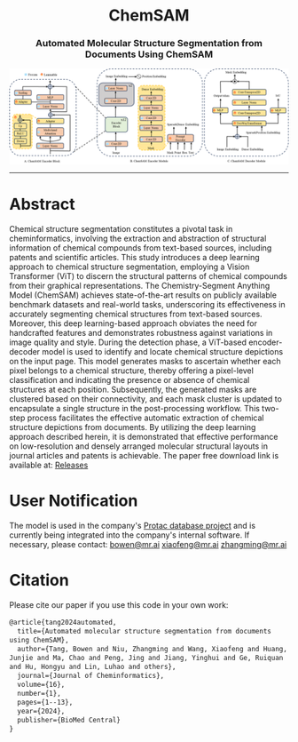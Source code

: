 <h1 align="center">
ChemSAM
</h1>

<h3 align="center">
Automated Molecular Structure Segmentation from Documents Using ChemSAM
</h3> 

<img src="image_ChemSAM.png" align="center">

---

# Abstract
Chemical structure segmentation constitutes a pivotal task in cheminformatics, involving the extraction and abstraction of structural information of chemical compounds from text-based sources, including patents and scientific articles. This study introduces a deep learning approach to chemical structure segmentation, employing a Vision Transformer (ViT) to discern the structural patterns of chemical compounds from their graphical representations. The Chemistry-Segment Anything Model (ChemSAM) achieves state-of-the-art results on publicly available benchmark datasets and real-world tasks, underscoring its effectiveness in accurately segmenting chemical structures from text-based sources. Moreover, this deep learning-based approach obviates the need for handcrafted features and demonstrates robustness against variations in image quality and style. During the detection phase, a ViT-based encoder-decoder model is used to identify and locate chemical structure depictions on the input page. This model generates masks to ascertain whether each pixel belongs to a chemical structure, thereby offering a pixel-level classification and indicating the presence or absence of chemical structures at each position. Subsequently, the generated masks are clustered based on their connectivity, and each mask cluster is updated to encapsulate a single structure in the post-processing workflow. This two-step process facilitates the effective automatic extraction of chemical structure depictions from documents. By utilizing the deep learning approach described herein, it is demonstrated that effective performance on low-resolution and densely arranged molecular structural layouts in journal articles and patents is achievable. The paper free download link is available at: [Releases](https://www.ncbi.nlm.nih.gov/pmc/articles/PMC10935819/)

# User Notification
The model is used in the company's [Protac database project](https://molblock.cn/index.html#/target) and is currently being integrated into the company's internal software. 
If necessary, please contact:
bowen@mr.ai
xiaofeng@mr.ai
zhangming@mr.ai


# Citation
Please cite our paper if you use this code in your own work:
```
@article{tang2024automated,
  title={Automated molecular structure segmentation from documents using ChemSAM},
  author={Tang, Bowen and Niu, Zhangming and Wang, Xiaofeng and Huang, Junjie and Ma, Chao and Peng, Jing and Jiang, Yinghui and Ge, Ruiquan and Hu, Hongyu and Lin, Luhao and others},
  journal={Journal of Cheminformatics},
  volume={16},
  number={1},
  pages={1--13},
  year={2024},
  publisher={BioMed Central}
}
```


